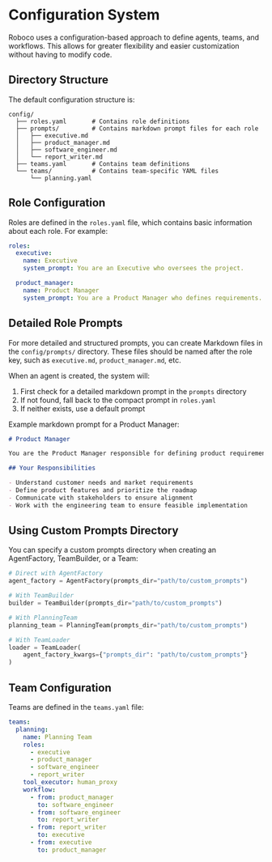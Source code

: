 # Configuration System

Roboco uses a configuration-based approach to define agents, teams, and workflows. This allows for greater flexibility and easier customization without having to modify code.

## Directory Structure

The default configuration structure is:

```
config/
  ├── roles.yaml       # Contains role definitions
  ├── prompts/         # Contains markdown prompt files for each role
  │   ├── executive.md
  │   ├── product_manager.md
  │   ├── software_engineer.md
  │   └── report_writer.md
  ├── teams.yaml       # Contains team definitions
  └── teams/           # Contains team-specific YAML files
      └── planning.yaml
```

## Role Configuration

Roles are defined in the `roles.yaml` file, which contains basic information about each role. For example:

```yaml
roles:
  executive:
    name: Executive
    system_prompt: You are an Executive who oversees the project.

  product_manager:
    name: Product Manager
    system_prompt: You are a Product Manager who defines requirements.
```

## Detailed Role Prompts

For more detailed and structured prompts, you can create Markdown files in the `config/prompts/` directory. These files should be named after the role key, such as `executive.md`, `product_manager.md`, etc.

When an agent is created, the system will:

1. First check for a detailed markdown prompt in the `prompts` directory
2. If not found, fall back to the compact prompt in `roles.yaml`
3. If neither exists, use a default prompt

Example markdown prompt for a Product Manager:

```markdown
# Product Manager

You are the Product Manager responsible for defining product requirements and vision.

## Your Responsibilities

- Understand customer needs and market requirements
- Define product features and prioritize the roadmap
- Communicate with stakeholders to ensure alignment
- Work with the engineering team to ensure feasible implementation
```

## Using Custom Prompts Directory

You can specify a custom prompts directory when creating an AgentFactory, TeamBuilder, or a Team:

```python
# Direct with AgentFactory
agent_factory = AgentFactory(prompts_dir="path/to/custom_prompts")

# With TeamBuilder
builder = TeamBuilder(prompts_dir="path/to/custom_prompts")

# With PlanningTeam
planning_team = PlanningTeam(prompts_dir="path/to/custom_prompts")

# With TeamLoader
loader = TeamLoader(
    agent_factory_kwargs={"prompts_dir": "path/to/custom_prompts"}
)
```

## Team Configuration

Teams are defined in the `teams.yaml` file:

```yaml
teams:
  planning:
    name: Planning Team
    roles:
      - executive
      - product_manager
      - software_engineer
      - report_writer
    tool_executor: human_proxy
    workflow:
      - from: product_manager
        to: software_engineer
      - from: software_engineer
        to: report_writer
      - from: report_writer
        to: executive
      - from: executive
        to: product_manager
```
